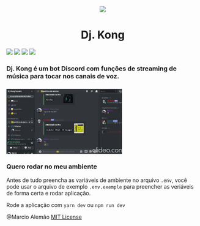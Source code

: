 <p align='center'><img src='https://cdn.discordapp.com/app-icons/617522102895116358/0e29cb571d0a8976cdaa377bfe679c02.png?size=256'/></p>
<h1 align='center'>Dj. Kong</h1>


![](https://img.shields.io/badge/Dj--Kong-v2.0-blue) ![](https://img.shields.io/static/v1?style=flat&label=Discord&message=^12.3&color=7289DA&logo=discord&logoColor=7289DA&link=https://discord.js.org/#) ![](https://img.shields.io/static/v1?style=flat&logo=javascript&label=%20&message=JavaScript&color=2B2B2B) ![](https://img.shields.io/badge/MIT7294FE)

### Dj. Kong é um bot Discord com funções de streaming de música para tocar nos canais de voz. 

##### 
<img src='./assets/dk-kong.gif' width='60%' align='center'/>

### Quero rodar no meu ambiente

Antes de tudo preencha as variáveis de ambiente no arquivo `.env`, você pode usar o arquivo de exemplo `.env.exemple` para preencher as veriáveis de forma certa e rodar aplicação.

Rode a aplicação com `yarn dev` ou `npm run dev`


<p>@Marcio Alemão <a href='https://github.com/marcio1002/dj-kong/blob/master/LICENCE.md'>MIT License</a></p>
